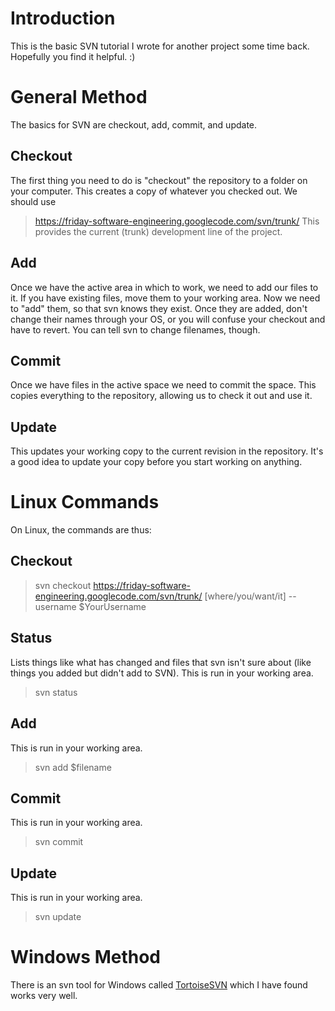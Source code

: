 # Introduction #
This is the basic SVN tutorial I wrote for another project some time back.  Hopefully you find it helpful. :)

# General Method #
The basics for SVN are checkout, add, commit, and update.
## Checkout ##
The first thing you need to do is "checkout" the repository to a folder on your computer.  This creates a copy of whatever you checked out.  We should use
> https://friday-software-engineering.googlecode.com/svn/trunk/
This provides the current (trunk) development line of the project.
## Add ##
Once we have the active area in which to work, we need to add our files to it.  If you have existing files, move them to your working area.  Now we need to "add" them, so that svn knows they exist.  Once they are added, don't change their names through your OS, or you will confuse your checkout and have to revert.  You can tell svn to change filenames, though.
## Commit ##
Once we have files in the active space we need to commit the space.  This copies everything to the repository, allowing us to check it out and use it.
## Update ##
This updates your working copy to the current revision in the repository.  It's a good idea to update your copy before you start working on anything.
# Linux Commands #
On Linux, the commands are thus:
## Checkout ##
> svn checkout https://friday-software-engineering.googlecode.com/svn/trunk/ [where/you/want/it] --username $YourUsername
## Status ##
Lists things like what has changed and files that svn isn't sure about (like things you added but didn't add to SVN).
This is run in your working area.
> svn status
## Add ##
This is run in your working area.
> svn add $filename
## Commit ##
This is run in your working area.
> svn commit
## Update ##
This is run in your working area.
> svn update
# Windows Method #
There is an svn tool for Windows called [TortoiseSVN](http://tortoisesvn.net/downloads) which I have found works very well.